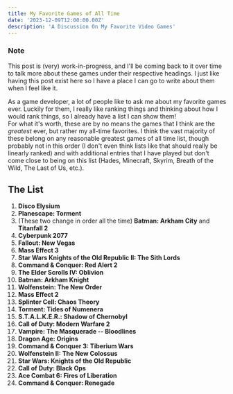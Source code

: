 ```yaml
---
title: My Favorite Games of All Time
date: '2023-12-09T12:00:00.00Z'
description: 'A Discussion On My Favorite Video Games'
---
```


### Note
This post is (very) work-in-progress, and I'll be coming back to it over time to talk more about these games under their respective headings. I just like having this post exist here so I have a place I can go to write about them when I feel like it.

As a game developer, a lot of people like to ask me about my favorite games ever. Luckily for them, I really like ranking things and thinking about how I would rank things, so I already have a list I can show them!  
For what it's worth, these are by no means the games that I think are the *greatest* ever, but rather my all-time favorites. I think the vast majority of these belong on any reasonable greatest games of all time list, though probably not in this order (I don't even think lists like that should really be linearly ranked)
and with additional entries that I have played but don't come close to being on this list (Hades, Minecraft, Skyrim, Breath of the Wild, The Last of Us, etc.).

## The List

1. **Disco Elysium**  
2. **Planescape\: Torment**  
3. (These two change in order all the time) **Batman\: Arkham City** and **Titanfall 2**
5. **Cyberpunk 2077**  
6. **Fallout\: New Vegas**
7. **Mass Effect 3**  
8. **Star Wars Knights of the Old Republic II\: The Sith Lords**  
9. **Command \& Conquer\: Red Alert 2**  
10. **The Elder Scrolls IV\: Oblivion**  
11. **Batman\: Arkham Knight**  
12. **Wolfenstein\: The New Order**  
13. **Mass Effect 2**  
14. **Splinter Cell\: Chaos Theory**  
15. **Torment\: Tides of Numenera**  
16. **S.T.A.L.K.E.R.\: Shadow of Chernobyl**
17. **Call of Duty\: Modern Warfare 2**  
18. **Vampire\: The Masquerade -- Bloodlines**  
19. **Dragon Age\: Origins**  
20. **Command \& Conquer 3\: Tiberium Wars**  
21. **Wolfenstein II\: The New Colossus**  
22. **Star Wars\: Knights of the Old Republic**  
23. **Call of Duty\: Black Ops**  
24. **Ace Combat 6\: Fires of Liberation**  
25. **Command \& Conquer\: Renegade**
